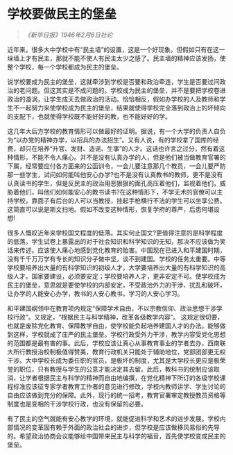 # 学校要做民主的堡垒

> _《新华日报》1946年2月6日社论_

近年来，很多大中学校中有“民主墙”的设置，这是一个好现象。但假如只有在这一垛墙上才有民主，那就不能不使人有民主太少之感了。民主墙的精神应该发扬，使整个学校，每一个学校都成为民主的堡垒。

说学校要成为民主的堡垒，这就牵涉到学校是否要和政治牵连，学生是否要过问政治的老问题。但这其实是不成问题的。学校成为民主的堡垒，并不是要把学校卷进政治的漩涡，让学生成天去做政治的活动。恰恰相反，假如办学校的人及教师和学生不一起努力来使学校成为民主的堡垒，结果就使得学校完全落到政治上的坏倾向的支配下，也就使得学校既不能好好的教，也不能好好的学。

这几年大后方学校的教育情形可以做最好的证明。据说，有一个大学的负责人自负为“以办党的精神办学，以招兵的办法招生”。又有人说，有的学校拿了国库的经费，却只在培养“升官、发财、造谣、生事”的人才。这话也许言之过分，然有着这种情形，不能不令人痛心。并不是没有认真办学的人，但是他们被当做教育官署的下属，经常要应付各方面来的公函训令，一会儿要注意那几个教员，一会儿要严防那一些学生，试问如何能叫他安心办学?也不是没有认真教书的教师，更不是没有认真读书的学生，但是反民主的政治用恶狠狠的面孔高压着他们，监视着他们，威胁着他们，叫他们如何能安心的教书读书?在这种情形下，不学无术的官僚可以主持学校，靠面子有后台的人可以当教授，挂起手枪横行不法的学生可以坐享公费。这简直可以说是斯文扫地。假如不改变这种情形，恢复学府的尊严，后患何堪设想!

很多人慨叹近年来学校国文程度的低落。其实何止国文?更值得注意的是科学程度的低落。学生试卷上暴露出的对于社会知识和科学知识的无知，那决不应该做为笑话来传述。应该使人痛心地感到党化教育的贻害。中国现在已进入和平建国时期，没有千千万万学有专长的知识分子做中坚，谈不到建国。学校的任务太重要。中等学校要培养出大量的有科学知识的初级人才，大学要培养出大量的有科学知识的高级人才。国家要建设，必须要安定；学校要培养人才，更非安定不可。使学校成为民主的堡垒，意思就是要使学校的内部安定，不受政治外力的干涉、扰乱和破坏，让办学的人能安心办学，教书的人安心教书，学习的人安心学习。

和平建国纲领中在教育项内规定“保障学术自由，不以宗教信仰、政治思想干涉学校行政”。又规定，“根据民主与科学精神，改革各级教学内容”。 这规定很切要，也就是废除党化教育、保障教学自由，使学校能负起培养建国人才的办法。能够做到这样，学校就成了庄严的民主堡垒。学校行政受外力干涉，教学内容受党化思想的范围都是最有害的事。此后，学校应该让真心从事教育事业的学者去办，西南联大所行教授治校制极值得赞美，教育行政机关只能处于辅助地位，党部团部更无权干涉。大中学校长成为委任职的官员，是极坏的制度，尤其是大学校长更应是极荣誉的职位，只有教授与学生的公意才能决定其去留。此后，教科书的统制应该取消，让学者根据民主与科学的精神而自由地编撰，在党化精神下所订的各级学校课程标准应该征专家学者教育工作者的意见进行修改，学校内教师讲学、学生讨论的自由应该做到充分的保障。此外，现行的统一招考，教育官署审定教授教员资格等制度也是变相的干涉学校行政，也没有保留的必要。

有了民主的空气就能有安心教学的环境，就能促进科学和艺术的进步发展。学校内部情况的变革固有赖于外面的政治社会的进步，但学校是应该做移风易俗的先导的。希望政治协商会议能够给中国带来民主与科学的福音，首先使学校变成民主的堡垒。
